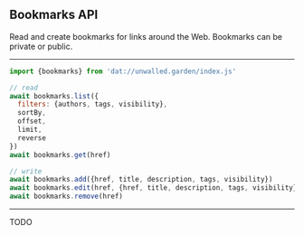 ## Bookmarks API

Read and create bookmarks for links around the Web. Bookmarks can be private or public.

---

```js
import {bookmarks} from 'dat://unwalled.garden/index.js'

// read
await bookmarks.list({
  filters: {authors, tags, visibility},
  sortBy,
  offset,
  limit,
  reverse
})
await bookmarks.get(href)

// write
await bookmarks.add({href, title, description, tags, visibility})
await bookmarks.edit(href, {href, title, description, tags, visibility})
await bookmarks.remove(href)
```

---

TODO